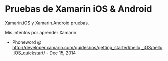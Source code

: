 Pruebas de Xamarin iOS & Android
================================

Xamarin.iOS y Xamarin.Android pruebas.

Mis intentos por aprender Xamarin.

- Phoneword @ http://developer.xamarin.com/guides/ios/getting_started/hello,_iOS/hello,iOS_quickstart/ - Dec 15, 2014

